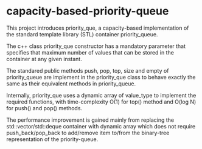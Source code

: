 # capacity-based-priority-queue

This project introduces priority_que, a capacity-based implementation of the standard template library (STL) container priority_queue.

The c++ class priority_que constructor has a mandatory parameter that specifies that maximum number of values that can be stored in the container at any given instant.

The standared public methods push, pop, top, size and empty of priority_queue are implement in the priority_que class to behave exactly the same as their equivalent methods in priority_queue. 

Internally, priority_que uses a dynamic array of value_type to implement the required functions, with time-complexity O(1) for top() method and O(log N) for push() and pop() methods.

The performance improvement is gained mainly from replacing the std::vector/std::deque container with dynamic array which does not require push_back/pop_back to add/remove item to/from the binary-tree representation of the priority-queue.
